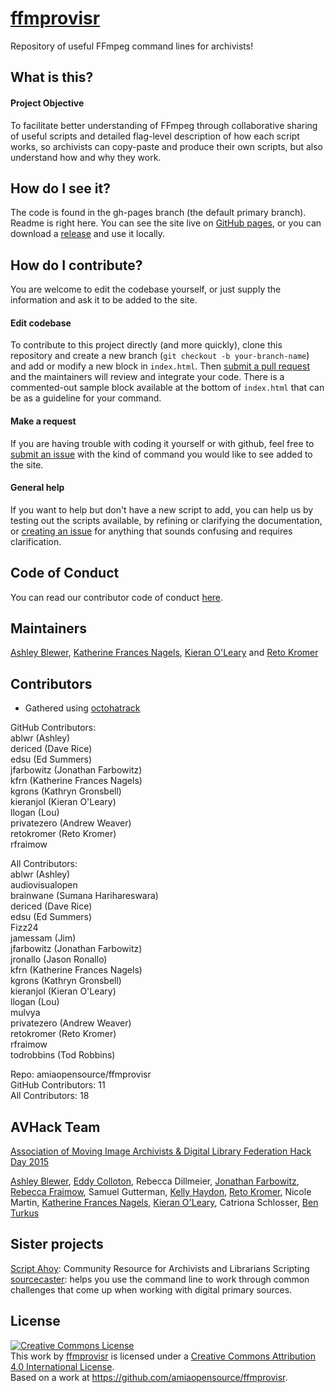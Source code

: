 # [ffmprovisr](http://amiaopensource.github.io/ffmprovisr)

Repository of useful FFmpeg command lines for archivists!

## What is this?

#### Project Objective

To facilitate better understanding of FFmpeg through collaborative sharing of useful scripts and detailed flag-level description of how each script works, so archivists can copy-paste and produce their own scripts, but also understand how and why they work.

## How do I see it?

The code is found in the gh-pages branch (the default primary branch). Readme is right here. You can see the site live on [GitHub pages](http://amiaopensource.github.io/ffmprovisr), or you can download a [release](https://github.com/amiaopensource/ffmprovisr/releases) and use it locally.

## How do I contribute?

You are welcome to edit the codebase yourself, or just supply the information and ask it to be added to the site.

#### Edit codebase

To contribute to this project directly (and more quickly), clone this repository and create a new branch (`git checkout -b your-branch-name`) and add or modify a new block in `index.html`. Then [submit a pull request](https://github.com/amiaopensource/ffmprovisr/pulls) and the maintainers will review and integrate your code. There is a commented-out sample block available at the bottom of `index.html` that can be as a guideline for your command.

#### Make a request

If you are having trouble with coding it yourself or with github, feel free to [submit an issue](https://github.com/amiaopensource/ffmprovisr/issues) with the kind of command you would like to see added to the site.

#### General help

If you want to help but don't have a new script to add, you can help us by testing out the scripts available, by refining or clarifying the documentation, or [creating an issue](https://github.com/amiaopensource/ffmprovisr/issues) for anything that sounds confusing and requires clarification.

## Code of Conduct

You can read our contributor code of conduct [here](https://github.com/amiaopensource/ffmprovisr/blob/gh-pages/code_of_conduct.md).

## Maintainers

[Ashley Blewer](https://github.com/ablwr), [Katherine Frances Nagels](https://github.com/kfrn), [Kieran O'Leary](https://github.com/kieranjol) and [Reto Kromer](https://github.com/retokromer)

## Contributors
* Gathered using [octohatrack](https://github.com/LABHR/octohatrack)

GitHub Contributors:  
ablwr (Ashley)  
dericed (Dave Rice)  
edsu (Ed Summers)  
jfarbowitz (Jonathan Farbowitz)  
kfrn (Katherine Frances Nagels)  
kgrons (Kathryn Gronsbell)  
kieranjol (Kieran O'Leary)  
llogan (Lou)  
privatezero (Andrew Weaver)  
retokromer (Reto Kromer)  
rfraimow  

All Contributors:  
ablwr (Ashley)  
audiovisualopen  
brainwane (Sumana Harihareswara)  
dericed (Dave Rice)  
edsu (Ed Summers)  
Fizz24  
jamessam (Jim)  
jfarbowitz (Jonathan Farbowitz)  
jronallo (Jason Ronallo)  
kfrn (Katherine Frances Nagels)  
kgrons (Kathryn Gronsbell)  
kieranjol (Kieran O'Leary)  
llogan (Lou)  
mulvya  
privatezero (Andrew Weaver)  
retokromer (Reto Kromer)  
rfraimow  
todrobbins (Tod Robbins)  

Repo: amiaopensource/ffmprovisr  
GitHub Contributors: 11  
All Contributors: 18  

## AVHack Team

[Association of Moving Image Archivists & Digital Library Federation Hack Day 2015](http://wiki.curatecamp.org/index.php/Association_of_Moving_Image_Archivists_%26_Digital_Library_Federation_Hack_Day_2015)

[Ashley Blewer](https://github.com/ablwr), [Eddy Colloton](https://github.com/eddycolloton), Rebecca Dillmeier, [Jonathan Farbowitz](https://github.com/jfarbowitz), [Rebecca Fraimow](https://github.com/rfraimow), Samuel Gutterman, [Kelly Haydon](https://github.com/kellyhaydon), [Reto Kromer](https://github.com/retokromer), Nicole Martin, [Katherine Frances Nagels](https://github.com/kfrn), [Kieran O'Leary](https://github.com/kieranjol), Catriona Schlosser, [Ben Turkus](https://github.com/bturkus)

## Sister projects

[Script Ahoy](http://dd388.github.io/crals/): Community Resource for Archivists and Librarians Scripting  
[sourcecaster](https://datapraxis.github.io/sourcecaster/): helps you use the command line to work through common challenges that come up when working with digital primary sources.

## License

<a rel="license" href="http://creativecommons.org/licenses/by/4.0/"><img alt="Creative Commons License" style="border-width:0" src="https://i.creativecommons.org/l/by/4.0/80x15.png" /></a><br />This <span xmlns:dct="http://purl.org/dc/terms/" href="http://purl.org/dc/dcmitype/InteractiveResource" rel="dct:type">work</span> by <a xmlns:cc="http://creativecommons.org/ns#" href="http://amiaopensource.github.io/ffmprovisr/" property="cc:attributionName" rel="cc:attributionURL">ffmprovisr</a> is licensed under a <a rel="license" href="http://creativecommons.org/licenses/by/4.0/">Creative Commons Attribution 4.0 International License</a>.<br />Based on a work at <a xmlns:dct="http://purl.org/dc/terms/" href="https://github.com/amiaopensource/ffmprovisr" rel="dct:source">https://github.com/amiaopensource/ffmprovisr</a>.
